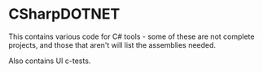CSharpDOTNET
============

This contains various code for C# tools - some of these are not complete projects, and those that aren't will list the assemblies needed.

Also contains UI c-tests.
